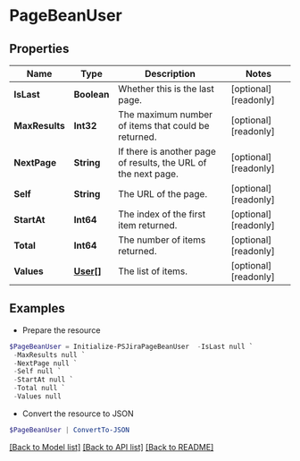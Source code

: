 # PageBeanUser
## Properties

Name | Type | Description | Notes
------------ | ------------- | ------------- | -------------
**IsLast** | **Boolean** | Whether this is the last page. | [optional] [readonly] 
**MaxResults** | **Int32** | The maximum number of items that could be returned. | [optional] [readonly] 
**NextPage** | **String** | If there is another page of results, the URL of the next page. | [optional] [readonly] 
**Self** | **String** | The URL of the page. | [optional] [readonly] 
**StartAt** | **Int64** | The index of the first item returned. | [optional] [readonly] 
**Total** | **Int64** | The number of items returned. | [optional] [readonly] 
**Values** | [**User[]**](User.md) | The list of items. | [optional] [readonly] 

## Examples

- Prepare the resource
```powershell
$PageBeanUser = Initialize-PSJiraPageBeanUser  -IsLast null `
 -MaxResults null `
 -NextPage null `
 -Self null `
 -StartAt null `
 -Total null `
 -Values null
```

- Convert the resource to JSON
```powershell
$PageBeanUser | ConvertTo-JSON
```

[[Back to Model list]](../README.md#documentation-for-models) [[Back to API list]](../README.md#documentation-for-api-endpoints) [[Back to README]](../README.md)

